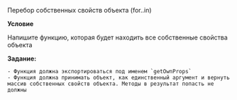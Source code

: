 Перебор собственных свойств объекта (for..in)

**Условие**

Напишите функцию, которая будет находить все собственные свойства объекта

**Задание:**

    - Функция должна экспортироваться под именем `getOwnProps`
    - Функция должна принимать объект, как единственный аргумент и вернуть массив собственных свойств объекта. Методы в результат попасть не должны
